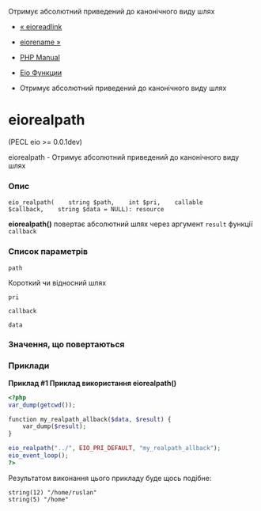 Отримує абсолютний приведений до канонічного виду шлях

-   [« eioreadlink](function.eio-readlink.html)
    
-   [eiorename »](function.eio-rename.html)
    
-   [PHP Manual](index.html)
    
-   [Eio Функции](ref.eio.html)
    
-   Отримує абсолютний приведений до канонічного виду шлях
    

# eiorealpath

(PECL eio >= 0.0.1dev)

eiorealpath - Отримує абсолютний приведений до канонічного виду шлях

### Опис

```methodsynopsis
eio_realpath(    string $path,    int $pri,    callable $callback,    string $data = NULL): resource
```

**eiorealpath()** повертає абсолютний шлях через аргумент `result` функції `callback`

### Список параметрів

`path`

Короткий чи відносний шлях

`pri`

`callback`

`data`

### Значення, що повертаються

### Приклади

**Приклад #1 Приклад використання **eiorealpath()****

```php
<?php
var_dump(getcwd());

function my_realpath_allback($data, $result) {
    var_dump($result);
}

eio_realpath("../", EIO_PRI_DEFAULT, "my_realpath_allback");
eio_event_loop();
?>
```

Результатом виконання цього прикладу буде щось подібне:

```
string(12) "/home/ruslan"
string(5) "/home"
```
